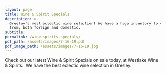 ```yaml
---
layout: page
title: Wine & Spirit Specials
description: >-
  Greeley's most eclectic wine selection! We have a huge inventory to choose
  from, both foreign and domestic.
subtitle:
permalink: /wine-spirits-specials/
pdf_path: /assets/images/7-16-19.pdf
pdf_image_path: /assets/images/7-16-19.jpg
---
```


Check out our latest Wine & Spirit Specials on sale today, at Westlake Wine & Spirits. &nbsp;We have the best eclectic wine selection in Greeley.
